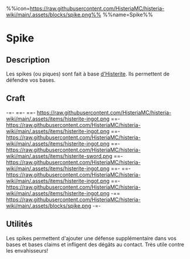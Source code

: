 %%icon=https://raw.githubusercontent.com/HisteriaMC/histeria-wiki/main/.assets/blocks/spike.png%%
%%name=Spike%%
# Spike

## Description
Les spikes (ou piques) sont fait à base [d'Histerite](https://histeria.fr/wiki/objets/histerite-ingot). Ils permettent de défendre vos bases.

## Craft
-=-
 ==- 
 ==- https://raw.githubusercontent.com/HisteriaMC/histeria-wiki/main/.assets/items/histerite-ingot.png
 ==- https://raw.githubusercontent.com/HisteriaMC/histeria-wiki/main/.assets/items/histerite-ingot.png
 ==- https://raw.githubusercontent.com/HisteriaMC/histeria-wiki/main/.assets/items/histerite-ingot.png
 ==- https://raw.githubusercontent.com/HisteriaMC/histeria-wiki/main/.assets/items/histerite-sword.png
 ==- https://raw.githubusercontent.com/HisteriaMC/histeria-wiki/main/.assets/items/histerite-ingot.png
 ==- 
 ==- https://raw.githubusercontent.com/HisteriaMC/histeria-wiki/main/.assets/items/histerite-ingot.png
 ==- https://raw.githubusercontent.com/HisteriaMC/histeria-wiki/main/.assets/items/histerite-ingot.png
 -== https://raw.githubusercontent.com/HisteriaMC/histeria-wiki/main/.assets/blocks/spike.png
-=-

## Utilités
Les spikes permettent d'ajouter une défense supplémentaire dans vos bases et bases claims et infligent des dégâts au contact. Très utile contre les envahisseurs!
